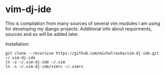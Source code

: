 vim-dj-ide
==========

This is compilation from many sources of several vim modules I am using for developing my django projects.
Additional info about requirments, sources and so will be added later.

Installation:
```
git clone --recursive https://github.com/michalraska/vim-dj-ide.git ~/.vim-dj-ide
ln -s ~/.vim-dj-ide ~/.vim
ln -s ~/.vim-dj-ide/vimrc ~/.vimrc
```

